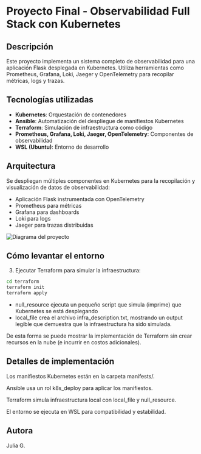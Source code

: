 # Proyecto Final - Observabilidad Full Stack con Kubernetes

## Descripción

Este proyecto implementa un sistema completo de observabilidad para una aplicación Flask desplegada en Kubernetes. Utiliza herramientas como Prometheus, Grafana, Loki, Jaeger y OpenTelemetry para recopilar métricas, logs y trazas.

## Tecnologías utilizadas

- **Kubernetes**: Orquestación de contenedores
- **Ansible**: Automatización del despliegue de manifiestos Kubernetes
- **Terraform**: Simulación de infraestructura como código
- **Prometheus, Grafana, Loki, Jaeger, OpenTelemetry**: Componentes de observabilidad
- **WSL (Ubuntu)**: Entorno de desarrollo

## Arquitectura

Se despliegan múltiples componentes en Kubernetes para la recopilación y visualización de datos de observabilidad:

- Aplicación Flask instrumentada con OpenTelemetry
- Prometheus para métricas
- Grafana para dashboards
- Loki para logs
- Jaeger para trazas distribuidas

![Diagrama del proyecto](diagrama/diagrama.png)

## Cómo levantar el entorno

3. Ejecutar Terraform para simular la infraestructura:

```bash
cd terraform
terraform init
terraform apply
```

- null_resource ejecuta un pequeño script que simula (imprime) que Kubernetes se está desplegando
- local_file crea el archivo infra_description.txt, mostrando un output legible que demuestra que la infraestructura ha sido simulada.

De esta forma se puede mostrar la implementación de Terraform sin crear recursos en la nube (e incurrir en costos adicionales).

## Detalles de implementación

Los manifiestos Kubernetes están en la carpeta manifests/.

Ansible usa un rol k8s_deploy para aplicar los manifiestos.

Terraform simula infraestructura local con local_file y null_resource.

El entorno se ejecuta en WSL para compatibilidad y estabilidad.

## Autora

Julia G.
